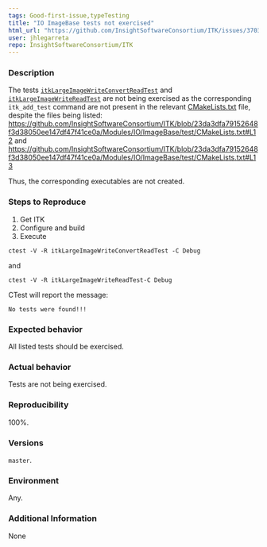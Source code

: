 ```yaml
---
tags: Good-first-issue,typeTesting
title: "IO ImageBase tests not exercised"
html_url: "https://github.com/InsightSoftwareConsortium/ITK/issues/3703"
user: jhlegarreta
repo: InsightSoftwareConsortium/ITK
---
```


### Description

The tests [`itkLargeImageWriteConvertReadTest`](https://github.com/InsightSoftwareConsortium/ITK/blob/23da3dfa79152648f3d38050ee147df47f41ce0a/Modules/IO/ImageBase/test/itkLargeImageWriteConvertReadTest.cxx) and [`itkLargeImageWriteReadTest`](https://github.com/InsightSoftwareConsortium/ITK/blob/23da3dfa79152648f3d38050ee147df47f41ce0a/Modules/IO/ImageBase/test/itkLargeImageWriteReadTest.cxx) are not being exercised as the corresponding `itk_add_test` command are not present in the relevant [CMakeLists.txt](
https://github.com/InsightSoftwareConsortium/ITK/blob/23da3dfa79152648f3d38050ee147df47f41ce0a/Modules/IO/ImageBase/test/CMakeLists.txt) file, despite the files being listed:
https://github.com/InsightSoftwareConsortium/ITK/blob/23da3dfa79152648f3d38050ee147df47f41ce0a/Modules/IO/ImageBase/test/CMakeLists.txt#L12
and
https://github.com/InsightSoftwareConsortium/ITK/blob/23da3dfa79152648f3d38050ee147df47f41ce0a/Modules/IO/ImageBase/test/CMakeLists.txt#L13

Thus, the corresponding executables are not created.

### Steps to Reproduce

1. Get ITK
2. Configure and build
3. Execute
```
ctest -V -R itkLargeImageWriteConvertReadTest -C Debug
```
and
```
ctest -V -R itkLargeImageWriteReadTest-C Debug
```

CTest will report the message:
```
No tests were found!!!
```

### Expected behavior

All listed tests should be exercised.

### Actual behavior

Tests are not being exercised.

### Reproducibility

100%.

### Versions

`master`.

### Environment

Any.

### Additional Information

None
